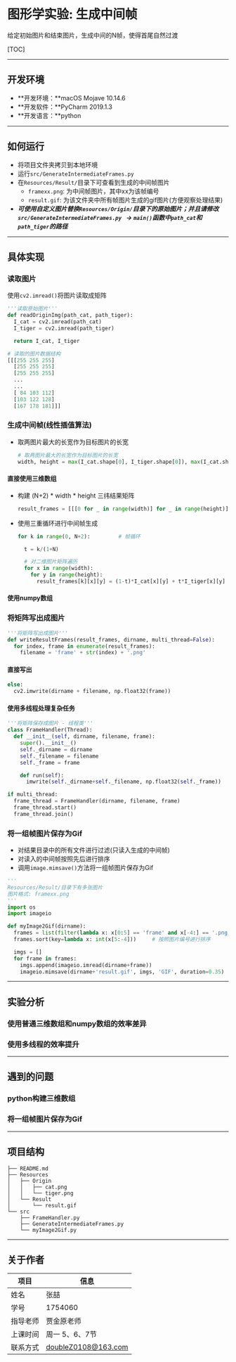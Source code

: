 # 图形学实验: 生成中间帧

给定初始图片和结束图片，生成中间的N帧，使得首尾自然过渡

[TOC]



------

## 开发环境

- **开发环境：**macOS Mojave 10.14.6
- **开发软件：**PyCharm 2019.1.3
- **开发语言：**python

------

## 如何运行

- 将项目文件夹拷贝到本地环境
- 运行`src/GenerateIntermediateFrames.py`
- 在`Resources/Result/`目录下可查看到生成的中间帧图片
  - `framexx.png`: 为中间帧图片，其中xx为该帧编号
  - `result.gif`: 为该文件夹中所有帧图片生成的gif图片(方便观察处理结果)
- ***可使用自定义图片替换`Resources/Origin/`目录下的原始图片；并且请修改`src/GenerateIntermediateFrames.py ` -> `main()`函数中`path_cat`和`path_tiger`的路径***

------

## 具体实现

### 读取图片

使用`cv2.imread()`将图片读取成矩阵

```python
'''读取原始图片'''
def readOriginImg(path_cat, path_tiger):
  I_cat = cv2.imread(path_cat)
  I_tiger = cv2.imread(path_tiger)

  return I_cat, I_tiger
```

```python
# 读取的图片数据结构
[[[255 255 255]
  [255 255 255]
  [255 255 255]
  ...
  ...
  [ 84 103 112]
  [103 122 128]
  [167 178 181]]]
```

### 生成中间帧(线性插值算法)

- 取两图片最大的长宽作为目标图片的长宽

  ```python
  # 取两图片最大的长宽作为目标图片的长宽
  width, height = max(I_cat.shape[0], I_tiger.shape[0]), max(I_cat.shape[1], I_tiger.shape[1])
  ```

#### 直接使用三维数组

- 构建 (N+2) * width * height 三纬结果矩阵

  ```python
  result_frames = [[[0 for _ in range(width)] for _ in range(height)] for _ in range(N+2)]
  ```

- 使用三重循环进行中间帧生成

  ```python
  for k in range(0, N+2):         # 帧循环
  
    t = k/(1+N)
  
    # 对二维图片矩阵遍历
    for x in range(width):
      for y in range(height):
        result_frames[k][x][y] = (1-t)*I_cat[x][y] + t*I_tiger[x][y]    # 线性插值公式
  ```

#### 使用numpy数组

### 将矩阵写出成图片

```python
'''将矩阵写出成图片'''
def writeResultFrames(result_frames, dirname, multi_thread=False):
  for index, frame in enumerate(result_frames):
    filename = 'frame' + str(index) + '.png'
```

#### 直接写出

```python
else:
  cv2.imwrite(dirname + filename, np.float32(frame))
```

#### 使用多线程处理复杂任务

```python
'''将矩阵保存成图片 - 线程类'''
class FrameHandler(Thread):
  def __init__(self, dirname, filename, frame):
    super().__init__()
    self._dirname = dirname
    self._filename = filename
    self._frame = frame

    def run(self):
      imwrite(self._dirname+self._filename, np.float32(self._frame))
```

```python
if multi_thread:
  frame_thread = FrameHandler(dirname, filename, frame)
  frame_thread.start()
  frame_thread.join()
```

### 将一组帧图片保存为Gif

- 对结果目录中的所有文件进行过滤(只读入生成的中间帧)
- 对读入的中间帧按照先后进行排序
- 调用`image.mimsave()`方法将一组帧图片保存为Gif

```python
'''
Resources/Result/目录下有多张图片
图片格式: framexx.png
'''
import os
import imageio

def myImage2Gif(dirname):
  frames = list(filter(lambda x: x[0:5] == 'frame' and x[-4:] == '.png', os.listdir(dirname)))  # 将不符合命名要求的图片过滤掉(MacOS)会默认创建一些文件
  frames.sort(key=lambda x: int(x[5:-4]))     # 按照图片编号进行排序

  imgs = []
  for frame in frames:
    imgs.append(imageio.imread(dirname+frame))
    imageio.mimsave(dirname+'result.gif', imgs, 'GIF', duration=0.35)
```

------

## 实验分析

### 使用普通三维数组和numpy数组的效率差异



### 使用多线程的效率提升



------

## 遇到的问题

### python构建三维数组



### 将一组帧图片保存为Gif



------

## 项目结构

```
├── README.md
├── Resources
│   ├── Origin
│   │   ├── cat.png
│   │   └── tiger.png
│   └── Result
│       └── result.gif
└── src
    ├── FrameHandler.py
    ├── GenerateIntermediateFrames.py
    └── myImage2Gif.py
```

------

## 关于作者

| 项目     | 信息                |
| -------- | ------------------- |
| 姓名     | 张喆                |
| 学号     | 1754060             |
| 指导老师 | 贾金原老师          |
| 上课时间 | 周一 5、6、7节      |
| 联系方式 | doubleZ0108@163.com |

